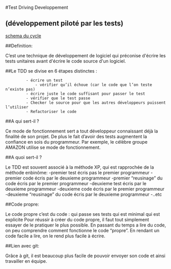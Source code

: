 #Test Driving Developpement <h2>(développement piloté par les tests)</h2>

[schema du cycle](http://www.elinext.com/images/articles/1330077259jpg)

##Definition:

 C’est une technique de développement de logiciel qui préconise d'écrire les tests unitaires avant d'écrire le code source d'un logiciel.
 
 ##Le TDD se divise en 6 étapes distinctes :

			 - écrire un test
		         - vérifier qu’il échoue (car le code que l’on teste n’existe pas)
			 - écrire juste le code suffisant pour passer le test
			 - vérifier que le test passe
			 - Checker le source pour que les autres développeurs puissent l’utiliser
			 - Refactoriser le code

##A qui sert-il ?

Ce mode de fonctionnement sert a tout développeur connaissant déjà la finalité de son projet. De plus le fait d’avoir des tests augmentent la confiance en sois du programmeur. Par exemple, le célèbre groupe AMAZON utilise se mode de fonctionnement.

##A quoi sert-il ?

Le TDD est souvent associé à la méthode XP, qui est rapprochée de la méthode enbinôme:
-premier test écris pas le premier programmeur
-premier code écris par le deuxieme programmeur
-premier “reusinage” du code écris par le premier programmeur
-deuxieme test écris par le deuxieme programmeur
-deuxieme code écris par le premier programmeur
-deuxieme “reusinage” du code écris par le deuxieme programmeur
-..etc

##Code propre:
	
Le code propre c’est du code :
qui passe ses tests
qui est minimal
qui est explicite
Pour réussir à créer du code propre, il faut tout simplement essayer de le pratiquer le plus possible. En passant du temps a lire du code, on peu comprendre comment fonctionne le code “propre”. En rendant un code facile a lire, on le rend plus facile à écrire. 

##Lien avec git:

Grâce à git, il est beaucoup plus facile de pouvoir envoyer son code et ainsi  travailler en équipe. 
